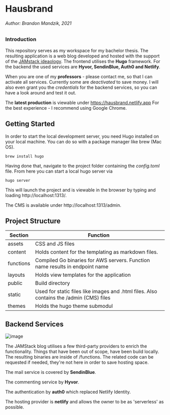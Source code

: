 # Hausbrand

###### Author: Brandon Mandzik, 2021






### Introduction

This repository serves as my workspace for my bachelor thesis. The resulting application is a web blog developed and hosted with the support of the [JAMstack ideaology](https://jamstack.org). The frontend utilises the **Hugo** framework. For the backend the used services are **Hyvor, SendinBlue, Auth0 and Netlify**. 

When you are one of my **professors** - please contact me, so that I can activate all services. Currently some are *deactivated* to save money. I will also even grant you the *credentials* for the backend services, so you can have a look around and test it out.

The **latest production** is viewable under https://hausbrand.netlify.app
For the best experience - I recommend  using Google Chrome.



## Getting Started

In order to start the local development server, you need Hugo installed on your local machine. You can do so with a package manager like brew (Mac OS).

```shell
brew install hugo
```

Having done that, navigate to the project folder containing the _config.toml_ file.
From here you can start a local hugo server via

```shell
hugo server
```

This will launch the project and is viewable in the browser by typing and loading http://localhost:1313/.

The CMS is available under http://localhost:1313/admin.



## Project Structure

| Section   | Function                                                     |
| --------- | ------------------------------------------------------------ |
| assets    | CSS and JS files                                             |
| content   | Holds content for the templating as markdown files.          |
| functions | Compiled Go binaries for AWS servers. Function name results in endpoint name |
| layouts   | Holds view templates for the application                     |
| public    | Build directory                                              |
| static    | Used for static files like images and .html files. Also contains the /admin (CMS) files |
| themes    | Holds the hugo theme submodul                                |



## Backend Services

![image](https://user-images.githubusercontent.com/35039517/119002391-1f349880-b98d-11eb-893d-68d0c4808b01.png)

The JAMStack blog utilises a few third-party providers to enrich the functionality. Things that have been out of scope, have been build locally. The resulting binaries are inside of /functions. The related code can be requested if needed, they're not here in order to save hosting space. 

The mail service is covered by **SendinBlue**.

The commenting service by __Hyvor__.

The authentication by __auth0__ which replaced Netlify Identity. 

The hosting provider is **netlify** and allows the owner to be as 'serverless' as possible. 

